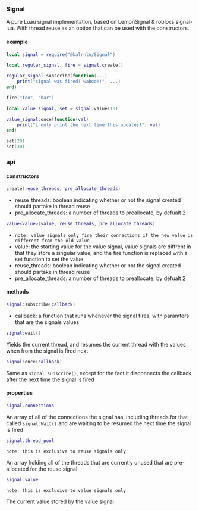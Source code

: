 ### Signal

A pure Luau signal implementation, based on LemonSignal & robloxs signal-lua. With thread reuse as an option that can be used with the constructors.

#### example
```lua
local signal = require("@kalrnlo/Signal")

local regular_signal, fire = signal.create()

regular_signal:subscribe(function(...)
    print("signal was fired! wahoo!!", ...)
end)

fire("foo", "bar")

local value_signal, set = signal.value(10)

value_signal:once(function(val)
    print("i only print the next time this updates!", val)
end)

set(20)
set(30)
```

### api
#### constructors

```lua
create(reuse_threads, pre_allocate_threads)
```
- reuse_threads: boolean indicating whether or not the signal created should partake in thread reuse
- pre_allocate_threads: a number of threads to preallocate, by defualt 2

```lua
value<value>(value, reuse_threads, pre_allocate_threads)
```
- ```note: value signals only fire their connections if the new value is different from the old value```
- value: the starting value for the value signal, value signals are diffrent in that they store a singular value, and the fire function is replaced with a set function to set the value
- reuse_threads: boolean indicating whether or not the signal created should partake in thread reuse
- pre_allocate_threads: a number of threads to preallocate, by defualt 2

#### methods

```lua
signal:subscribe(callback)
```
- callback: a function that runs whenever the signal fires, with paramters that are the signals values

```lua
signal:wait()
```
Yields the current thread, and resumes the current thread with the values when from the signal is fired next

```lua
signal:once(callback)
```
Same as ```signal:subscribe()```, except for the fact it disconnects the callback after the next time the signal is fired

#### properties
```lua
signal.connections
```
An array of all of the connections the signal has, including threads for that called ```signal:Wait()``` and are waiting to be resumed the next time the signal is fired

```lua
signal.thread_pool
```
```note: this is exclusive to reuse signals only```

An array holding all of the threads that are currently unused that are pre-allocated for the reuse signal

```lua
signal.value
```
```note: this is exclusive to value signals only```

The current value stored by the value signal
